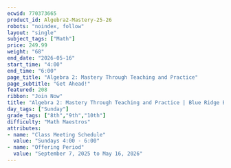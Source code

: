 ```yaml
---
ecwid: 770373665
product_id: Algebra2-Mastery-25-26
robots: "noindex, follow"
layout: "single"
subject_tags: ["Math"]
price: 249.99
weight: "68"
end_date: "2026-05-16"
start_time: "4:00"
end_time: "6:00"
page_title: "Algebra 2: Mastery Through Teaching and Practice"
page_subtitle: "Get Ahead!"
featured: 208
ribbon: "Join Now"
title: "Algebra 2: Mastery Through Teaching and Practice | Blue Ridge Boost"
day_tags: ["Sunday"]
grade_tags: ["8th","9th","10th"]
difficulty: "Math Maestros"
attributes:
- name: "Class Meeting Schedule"
  value: "Sundays 4:00 - 6:00"
- name: "Offering Period"
  value: "September 7, 2025 to May 16, 2026"
---
```

